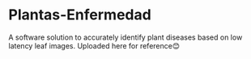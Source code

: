 # Plantas-Enfermedad
A software solution to accurately identify plant diseases based on low latency leaf images.
Uploaded here for reference😊
